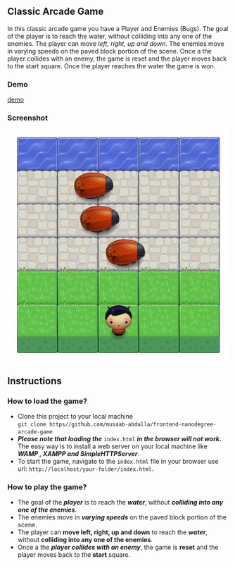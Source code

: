 Classic Arcade Game
---
In this classic arcade game you have a Player and Enemies (Bugs). The goal of the player is to reach the water, without colliding into any one of the enemies. The player can move _left, right, up and down_. The enemies move in varying speeds on the paved block portion of the scene. Once a the player collides with an enemy, the game is reset and the player moves back to the start square. Once the player reaches the water the game is won. <br/>

### Demo
[demo](https://musaab-abdalla.github.io/frontend-nanodegree-arcade-game/)

### Screenshot


![alt text](https://raw.githubusercontent.com/musaab-abdalla/musaab-abdalla.github.io/master/frontend-nanodegree-arcade-game/images/screenshot.jpg "Classic arcade game")

Instructions
------------
### How to load the game?
* Clone this project to your local machine <br/>
`git clone https//github.com/musaab-abdalla/frontend-nanodegree-arcade-game`
* _**Please note that loading the**_ `index.html` _**in the browser will not work.**_ The easy way is to install a web server on your local machine like _**WAMP , XAMPP _and_ SimpleHTTPServer**_.
* To start the game, navigate to the `index.html` file in your browser use url: `http://localhost/your-folder/index.html`.

### How to play the game?

* The goal of the _**player**_ is to reach the _**water**_, without _**colliding into any one of the enemies**_.
* The enemies move in _**varying speeds**_ on the paved block portion of the scene.
* The player can **move left, right, up and down** to reach the _**water**_, without **colliding into any one of the enemies**.
* Once a the _**player collides with an enemy**_, the game is **reset** and the player moves back to the **start** square.
